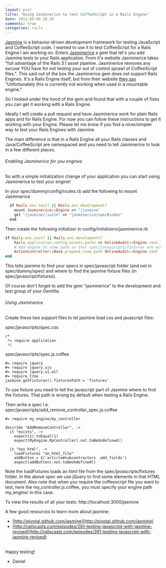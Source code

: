 ```yaml
---
layout: post
title: "Using Jasminerice to test CoffeeScript in a Rails Engine"
date: 2012-09-08 20:20
comments: true
categories: rails
---
```


[Jasmine](http://pivotal.github.com/jasmine/) is a behavior-driven development framework for testing JavaScript and CoffeeScript code. I wanted to use it to test CoffeeScript for a Rails Engine I am working on. Enters 
[Jasminerice](https://github.com/bradphelan/jasminerice) a gem that let's you add Jasmine tests to your Rails application. From it's website Jasminerice takes "full advantage of the Rails 3.1 asset pipeline. Jasminerice removes any excuse YOU have for not testing your out of control sprawl of CoffeeScript files.".  This said out of the box the Jasminerice  gem does not support Rails Engines. It's a Rails Engine itself, but from their website [they say](https://github.com/bradphelan/jasminerice/issues/40) "Unfortunately this is currently not working when used in a mountable engine.".

So I looked under the hood of the gem and found that with a couple of fixes you can get it working with a Rails Engine.

<!--more-->

Ideally I will create a pull request and have Jasminerice work for plain Rails apps and for Rails Engine. For now you can follow these instructions to get it working with your Engine. Please let me know if you find a nicer/simpler way to test your Rails Engines with Jasmine.

The main difference is that in a Rails Engine all your Rails classes and Java/CoffeeScript are namespaced and you need to tell Jasminerice to look in a few different places.

###### Enabling Jasminerice for you engines

So with a simple initialization change of your application you can start using Jasminerice to test your engine!


In your spec/dummy/config/routes.rb add the following to mount Jasminerice

```ruby
  if Rails.env.test? || Rails.env.development?
    mount Jasminerice::Engine => "/jasmine"
    get "/jasmine/:suite" => "jasminerice/spec#index"
  end
```

Then create the following initializer in config/initializers/jasminerice.rb

```ruby
if Rails.env.test? || Rails.env.development?
    Rails.application.config.assets.paths << OnlineAudit::Engine.root.join("spec", "javascripts") << OnlineAudit::Engine.root.join("spec", "stylesheets")
    # Add engine to view path so that spec/javascripts/fixtures are accessible
    ActionController::Base.prepend_view_path OnlineAudit::Engine.root  
end
```

This tells jasmine to find your specs in  spec/javascript folder (and not in spec/dummy/spec) and where to find the jasmine fixture files (in spec/javascript/fixtures).

Of course don't forget to add the gem "jasminerice"   to the development and test group of your Gemfile.

###### Using Jasminerice

Create these two support files to let jasmine load css and javascript files:  

spec/javascripts/spec.css

```
/*
 *= require application
 */
```

spec/javascripts/spec.js.coffee

```
#= require jquery
#= require jquery_ujs
#= require jquery.ui.all
#= require_tree . 
jasmine.getFixtures().fixturesPath = 'fixtures'
```

To use fixture you need to tell the javascript part of Jasmine where to find the fixtures. That path is wrong by default when testing a Rails Engine.

Then write a spec i.e. spec/javascripts/add_remove_controller_spec.js.coffee

```
#= require my_engine/my_controller

describe "AddRemoveController", ->
  it "exists", ->
    expect(1).toEqual(1)
    expect(MyEngine.MyController).not.toBeUndefined()

  it "has html", ->
    loadFixtures "an_html_file"
    addButton = $('article#subcontractors .add_fields')
    expect(addButton).not.toBeUndefined()
```

Note the loadFixtures loads an html file from the spec/javascripts/fixtures folder. In the above spec we use jQuery to find some elements in that HTML document. Also note that when you require the coffeescript file you want to test, here the my_controller.js.coffee, you must specify your engine path my_engine/ in this case.


To view the results of all your tests:
http://localhost:3000/jasmine


A few good resources to learn more about jasmine:

- [http://pivotal.github.com/jasmine](http://pivotal.github.com/jasmine)
- [http://railscasts.com/episodes/261-testing-javascript-with-jasmine-revised](http://railscasts.com/episodes/261-testing-javascript-with-jasmine-revised)

<br/>
Happy testing!

- Daniel